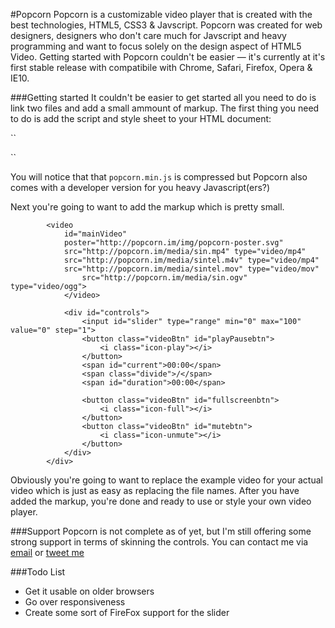 #Popcorn
Popcorn is a customizable video player that is created with the best technologies, HTML5, CSS3 & Javscript. Popcorn was created for web designers, designers who don't care much for Javscript and heavy programming and want to focus solely on the design aspect of HTML5 Video. Getting started with Popcorn couldn't be easier — it's currently at it's first stable release with compatibile with Chrome, Safari, Firefox, Opera & IE10.

###Getting started
It couldn't be easier to get started all you need to do is link two files and add a small ammount of markup. The first thing you need to do is add the script and style sheet to your HTML document:

``<link rel="stylesheet" type="text/css" href="css/popcorn.css">

<script src="js/popcorn.min.js" type="text/javascript"></script>``

You will notice that that ``popcorn.min.js`` is compressed but Popcorn also comes with a developer version for you heavy Javascript(ers?)

Next you're going to want to add the markup which is pretty small.

```<div id="videoWrap">
        <video 
            id="mainVideo"
            poster="http://popcorn.im/img/popcorn-poster.svg"
            src="http://popcorn.im/media/sin.mp4" type="video/mp4"
            src="http://popcorn.im/media/sintel.m4v" type="video/mp4"
            src="http://popcorn.im/media/sintel.mov" type="video/mov"
                src="http://popcorn.im/media/sin.ogv" type="video/ogg">
            </video>
            
            <div id="controls">
                <input id="slider" type="range" min="0" max="100" value="0" step="1">
                <button class="videoBtn" id="playPausebtn">
                    <i class="icon-play"></i>
                </button>   
                <span id="current">00:00</span>
                <span class="divide">/</span>
                <span id="duration">00:00</span>

                <button class="videoBtn" id="fullscreenbtn">
                    <i class="icon-full"></i>
                </button>
                <button class="videoBtn" id="mutebtn">
                    <i class="icon-unmute"></i>
                </button> 
            </div>
        </div>
```
        
Obviously you're going to want to replace the example video for your actual video which is just as easy as replacing the file names. After you have added the markup, you're done and ready to use or style your own video player.

###Support
Popcorn is not complete as of yet, but I'm still offering some strong support in terms of skinning the controls. You can contact me via [email](mailto:hello.joer@gmail.com) or [tweet me](http://twitter.com/joericho)

###Todo List
- Get it usable on older browsers
- Go over responsiveness 
- Create some sort of FireFox support for the slider

        